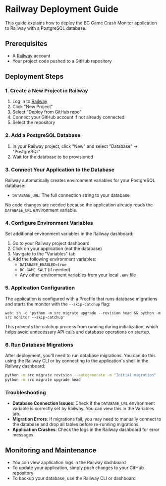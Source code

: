 # Railway Deployment Guide

This guide explains how to deploy the BC Game Crash Monitor application to Railway with a PostgreSQL database.

## Prerequisites

- A [Railway](https://railway.app/) account
- Your project code pushed to a GitHub repository

## Deployment Steps

### 1. Create a New Project in Railway

1. Log in to [Railway](https://railway.app/)
2. Click "New Project"
3. Select "Deploy from GitHub repo"
4. Connect your GitHub account if not already connected
5. Select the repository

### 2. Add a PostgreSQL Database

1. In your Railway project, click "New" and select "Database" → "PostgreSQL"
2. Wait for the database to be provisioned

### 3. Connect Your Application to the Database

Railway automatically creates environment variables for your PostgreSQL database:

- `DATABASE_URL`: The full connection string to your database

No code changes are needed because the application already reads the `DATABASE_URL` environment variable.

### 4. Configure Environment Variables

Set additional environment variables in the Railway dashboard:

1. Go to your Railway project dashboard
2. Click on your application (not the database)
3. Navigate to the "Variables" tab
4. Add the following environment variables:
   - `DATABASE_ENABLED=true`
   - `BC_GAME_SALT` (if needed)
   - Any other environment variables from your local `.env` file

### 5. Application Configuration

The application is configured with a Procfile that runs database migrations and starts the monitor with the `--skip-catchup` flag:

```
web: sh -c 'python -m src migrate upgrade --revision head && python -m src monitor --skip-catchup'
```

This prevents the catchup process from running during initialization, which helps avoid unnecessary API calls and database operations on startup.

### 6. Run Database Migrations

After deployment, you'll need to run database migrations. You can do this using the Railway CLI or by connecting to the application's shell in the Railway dashboard:

```bash
python -m src migrate revision --autogenerate -m "Initial migration"
python -m src migrate upgrade head
```

### Troubleshooting

- **Database Connection Issues**: Check if the `DATABASE_URL` environment variable is correctly set by Railway. You can view this in the Variables tab.
- **Migration Errors**: If migrations fail, you may need to manually connect to the database and drop all tables before re-running migrations.
- **Application Crashes**: Check the logs in the Railway dashboard for error messages.

## Monitoring and Maintenance

- You can view application logs in the Railway dashboard
- To update your application, simply push changes to your GitHub repository
- To backup your database, use the Railway CLI or dashboard
